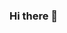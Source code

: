 ### Hi there 👋

<!--
**adp-mkpl-test-bellotti/adp-mkpl-test-bellotti** is a ✨ _special_ ✨ repository because its `README.md` (this file) appears on your GitHub profile.

Here are some ideas to get you started:

- 🔭 I’m currently working on create a Readme.md and a sample helloworld.txt (static txt file)
- testing job integration 1 
-  
